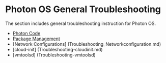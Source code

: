 # Photon OS General Troubleshooting

The section includes general troubleshooting instruction for Photon OS.

- [Photon Code](Troubleshooting_photoncode.md)
- [Package Management](Troubleshooting_PackageManagement.md)
- [Network Configurations] (Troubleshooting_Networkconfiguration.md)
- [cloud-init] (Troubleshooting-cloudinit.md)
- [vmtoolsd] (Troubleshooting-vmtoolsd)

